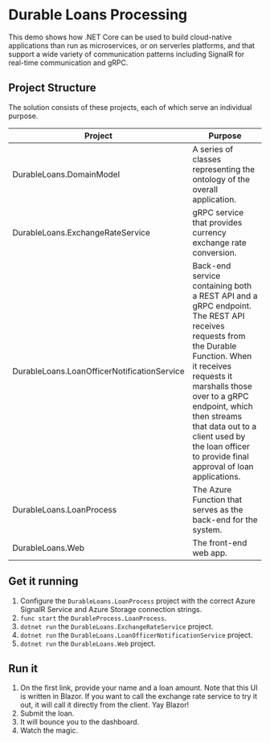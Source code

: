 # Durable Loans Processing

This demo shows how .NET Core can be used to build cloud-native applications than run as microservices, or on serverles platforms, and that support a wide variety of communication patterns including SignalR for real-time communication and gRPC. 

## Project Structure

The solution consists of these projects, each of which serve an individual purpose. 


|Project |Purpose |
|---|---|
|DurableLoans.DomainModel   |A series of classes representing the ontology of the overall application.  |
|DurableLoans.ExchangeRateService   |gRPC service that provides currency exchange rate conversion.|
|DurableLoans.LoanOfficerNotificationService   |Back-end service containing both a REST API and a gRPC endpoint. The REST API receives requests from the Durable Function. When it receives requests it marshalls those over to a gRPC endpoint, which then streams that data out to a client used by the loan officer to provide final approval of loan applications.|
|DurableLoans.LoanProcess   |The Azure Function that serves as the back-end for the system.|
|DurableLoans.Web   |The front-end web app.|

## Get it running

1. Configure the `DurableLoans.LoanProcess` project with the correct Azure SignalR Service and Azure Storage connection strings. 
1. `func start` the `DurableProcess.LoanProcess`.
1. `dotnet run` the `DurableLoans.ExchangeRateService` project.
1. `dotnet run` the `DurableLoans.LoanOfficerNotificationService` project.
1. `dotnet run` the `DurableLoans.Web` project.

## Run it

1. On the first link, provide your name and a loan amount. Note that this UI is written in Blazor. If you want to call the exchange rate service to try it out, it will call it directly from the client. Yay Blazor!
1. Submit the loan.
1. It will bounce you to the dashboard. 
1. Watch the magic. 